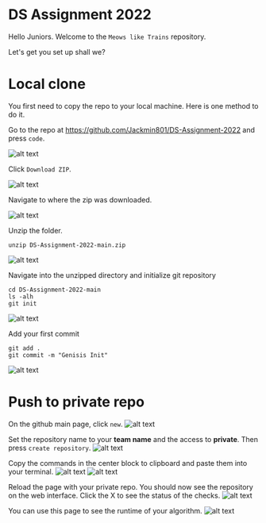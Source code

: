 # DS Assignment 2022

Hello Juniors.
Welcome to the ` Meows like Trains ` repository.

Let's get you set up shall we?

# Local clone
You first need to copy the repo to your local machine. Here is one method to do it.

Go to the repo at https://github.com/Jackmin801/DS-Assignment-2022 and press `code`.

![alt text](https://github.com/Jackmin801/DS-Assignment-2022/blob/main/resource/1.png?raw=true)

Click `Download ZIP`.

![alt text](https://github.com/Jackmin801/DS-Assignment-2022/blob/main/resource/2.png?raw=true)

Navigate to where the zip was downloaded.

![alt text](https://github.com/Jackmin801/DS-Assignment-2022/blob/main/resource/3.png?raw=true)

Unzip the folder.

```
unzip DS-Assignment-2022-main.zip
```

![alt text](https://github.com/Jackmin801/DS-Assignment-2022/blob/main/resource/4.png?raw=true)

Navigate into the unzipped directory and initialize git repository

```
cd DS-Assignment-2022-main
ls -alh
git init
```

![alt text](https://github.com/Jackmin801/DS-Assignment-2022/blob/main/resource/5.png?raw=true)

Add your first commit

```
git add .
git commit -m "Genisis Init"
```

![alt text](https://github.com/Jackmin801/DS-Assignment-2022/blob/main/resource/6.png?raw=true)

# Push to private repo

On the github main page, click `new`.
![alt text](https://github.com/Jackmin801/DS-Assignment-2022/blob/main/resource/7.png?raw=true)

Set the repository name to your **team name** and the access to **private**. Then press `create repository`.
![alt text](https://github.com/Jackmin801/DS-Assignment-2022/blob/main/resource/8.png?raw=true)

Copy the commands in the center block to clipboard and paste them into your terminal.
![alt text](https://github.com/Jackmin801/DS-Assignment-2022/blob/main/resource/9.png?raw=true)
![alt text](https://github.com/Jackmin801/DS-Assignment-2022/blob/main/resource/10.png?raw=true)

Reload the page with your private repo. You should now see the repository on the web interface. Click the X to see the status of the checks.
![alt text](https://github.com/Jackmin801/DS-Assignment-2022/blob/main/resource/11.png?raw=true)

You can use this page to see the runtime of your algorithm.
![alt text](https://github.com/Jackmin801/DS-Assignment-2022/blob/main/resource/12.png?raw=true)

